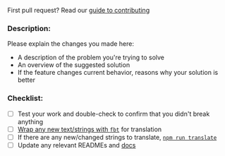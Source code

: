 First pull request? Read our [guide to contributing](https://docs.originprotocol.com/guides/getting_started/contributing.html)

### Description:

Please explain the changes you made here:

- A description of the problem you're trying to solve
- An overview of the suggested solution
- If the feature changes current behavior, reasons why your solution is better

### Checklist:

- [ ] Test your work and double-check to confirm that you didn't break anything
- [ ] [Wrap any new text/strings with `fbt`](https://github.com/OriginProtocol/origin/tree/master/dapps/marketplace/translation#wrapping-text) for translation
- [ ] If there are any new/changed strings to translate, [`npm run translate`](https://github.com/OriginProtocol/origin/tree/master/dapps/marketplace/translation#integrating-translations)
- [ ] Update any relevant READMEs and [docs](https://github.com/OriginProtocol/origin/tree/master/docs)
